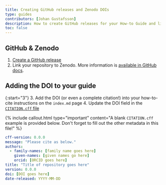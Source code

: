 ```yaml
---
title: Creating GitHub releases and Zenodo DOIs
type: guides
contributors: [Johan Gustafsson]
description: How to create GitHub releases for your How-to Guide and link this to Zenodo to generate digital object identifiers (DOIs).
toc: false
---
```



## GitHub & Zenodo

1. [Create a GitHub release](https://docs.github.com/en/repositories/releasing-projects-on-github/about-releases)
2. Link your repository to Zenodo. More information is [available in GitHub docs](https://docs.github.com/en/repositories/archiving-a-github-repository/referencing-and-citing-content). 


## Adding the DOI to your guide

{:start="3"}
3. Add the DOI (or even a complete citation!) into your how-to-cite instructions on the `index.md` page
4. Update the DOI field in the [`CITATION.cff` file](https://github.com/AustralianBioCommons/guide-template/blob/ef31713ddb011e3fed11ad36aacd993761f9d771/CITATION.cff) 

{% include callout.html type="important" content="A blank `CITATION.cff` example is provided below. Don't forget to fill out the other metadata in this file!" %} 

```yaml
cff-version: 0.0.0
message: "Please cite as below."
authors:
  - family-names: [family name goes here]
    given-names: [given names go here]
    orcid: [ORCID goes here]
title: "Title of repository goes here"
version: 0.0.0
doi: [DOI goes here]
date-released: YYYY-MM-DD
```

